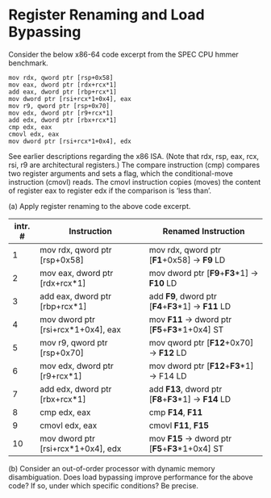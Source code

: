 # Register Renaming and Load Bypassing

Consider the below x86-64 code excerpt from the SPEC CPU hmmer benchmark.
```
mov rdx, qword ptr [rsp+0x58]
mov eax, dword ptr [rdx+rcx*1]
add eax, dword ptr [rbp+rcx*1]
mov dword ptr [rsi+rcx*1+0x4], eax
mov r9, qword ptr [rsp+0x70]
mov edx, dword ptr [r9+rcx*1]
add edx, dword ptr [rbx+rcx*1]
cmp edx, eax
cmovl edx, eax
mov dword ptr [rsi+rcx*1+0x4], edx
```
See earlier descriptions regarding the x86 ISA. (Note that rdx, rsp, eax, rcx, rsi, r9 are
architectural registers.) The compare instruction (cmp) compares two register arguments and
sets a flag, which the conditional-move instruction (cmovl) reads. The cmovl instruction
copies (moves) the content of register eax to register edx if the comparison is ‘less than’.

(a) Apply register renaming to the above code excerpt.

|intr. #|Instruction                    |Renamed Instruction                                      |
|-------|-------------------------------|---------------------------------------------------------|
|1 |mov rdx, qword ptr \[rsp+0x58]      |mov rdx, qword ptr \[**F1**+0x58] -> **F9** LD           |
|2 |mov eax, dword ptr \[rdx+rcx\*1]    |mov dword ptr \[**F9**+**F3**\*1] -> **F10** LD          |
|3 |add eax, dword ptr \[rbp+rcx\*1]    |add **F9**, dword ptr \[**F4**+**F3**\*1] -> **F11** LD  |
|4 |mov dword ptr \[rsi+rcx*1+0x4], eax |mov **F11** -> dword ptr \[**F5**+**F3**\*1+0x4] ST      |
|5 |mov r9, qword ptr \[rsp+0x70]       |mov qword ptr \[**F12**+0x70] -> **F12** LD              |
|6 |mov edx, dword ptr \[r9+rcx*1]      |mov dword ptr \[**F12**+**F3**\*1] -> F14 LD             |
|7 |add edx, dword ptr [rbx+rcx*1]      |add **F13**, dword ptr \[**F8**+**F3**\*1] -> **F14** LD |
|8 |cmp edx, eax                        |cmp **F14**, **F11**                                     |
|9 |cmovl edx, eax                      |cmovl **F11**, **F15**                                   |
|10|mov dword ptr [rsi+rcx*1+0x4], edx  |mov **F15** -> dword ptr \[**F5**+**F3**\*1+0x4] ST      |

(b) Consider an out-of-order processor with dynamic memory disambiguation. Does load
bypassing improve performance for the above code? If so, under which specific conditions?
Be precise.

